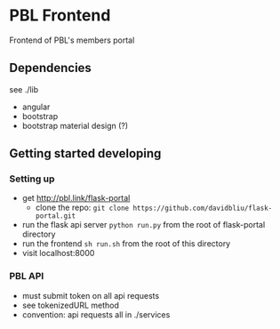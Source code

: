 
# PBL Frontend

Frontend of PBL's members portal

## Dependencies

see ./lib
- angular
- bootstrap
- bootstrap material design (?)

## Getting started developing

### Setting up

- get http://pbl.link/flask-portal
  - clone the repo: `git clone https://github.com/davidbliu/flask-portal.git`
- run the flask api server `python run.py` from the root of flask-portal directory
- run the frontend `sh run.sh` from the root of this directory
- visit localhost:8000

### PBL API

- must submit token on all api requests
- see tokenizedURL method
- convention: api requests all in ./services





